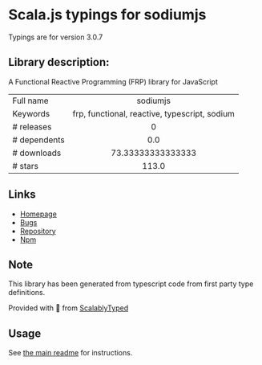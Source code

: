 
# Scala.js typings for sodiumjs

Typings are for version 3.0.7

## Library description:
A Functional Reactive Programming (FRP) library for JavaScript

|                    |                 |
| ------------------ | :-------------: |
| Full name          | sodiumjs |
| Keywords           | frp, functional, reactive, typescript, sodium |
| # releases         | 0 |
| # dependents       | 0.0 |
| # downloads        | 73.33333333333333 |
| # stars            | 113.0 |

## Links
- [Homepage](https://github.com/SodiumFRP/sodium-typescript)
- [Bugs](https://github.com/SodiumFRP/sodium-typescript/issues)
- [Repository](https://github.com/SodiumFRP/sodium-typescript)
- [Npm](https://www.npmjs.com/package/sodiumjs)
    


## Note
This library has been generated from typescript code from first party type definitions.

Provided with :purple_heart: from [ScalablyTyped](https://github.com/oyvindberg/ScalablyTyped)

## Usage
See [the main readme](../../readme.md) for instructions.


